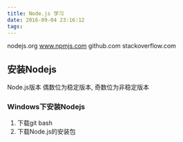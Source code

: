 ```yaml
---
title: Node.js 学习
date: 2016-09-04 23:16:12
tags:
---
```

nodejs.org
www.npmjs.com
github.com
stackoverflow.com

## 安装Nodejs
Node.js版本 偶数位为稳定版本, 奇数位为非稳定版本
### Windows下安装Nodejs
1. 下载git bash
2. 下载Node.js的安装包

<!--more-->




